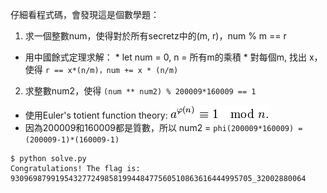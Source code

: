仔細看程式碼，會發現這是個數學題：
 1. 求一個整數num，使得對於所有secretz中的(m, r)，num % m == r
   * 用中國餘式定理求解：
    * let num = 0, n = 所有m的乘積
    * 對每個m, 找出 x，使得 ```r == x*(n/m)，num += x * (n/m)```
 2. 求整數num2，使得 ```(num ** num2) % 200009*160009 == 1```
   * 使用Euler's totient function theory:  <img src="euler's theory.png">
   * 因為200009和160009都是質數，所以 num2 = ```phi(200009*160009) = (200009-1)*(160009-1)```

```
$ python solve.py
Congratulations! The flag is: 930969879919543277249858199448477560510863616444995705_32002880064
```
